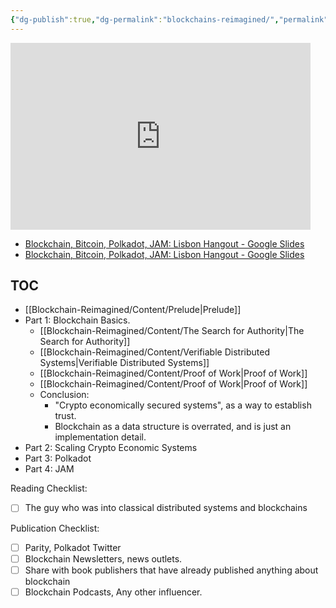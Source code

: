 ```yaml
---
{"dg-publish":true,"dg-permalink":"blockchains-reimagined/","permalink":"/blockchains-reimagined/","hide":true,"created":"2024-07-12T16:35:17.118+01:00","updated":"2024-09-08T18:04:51.156+01:00"}
---
```


<iframe src="https://docs.google.com/presentation/d/e/2PACX-1vQb_OXXMBQFHJTbUDDOm-UePQzf_oigtaX1kG8jlpuUXBuw-yrL3nutul3OJReByj3FW5RqAKw6QQdu/embed?start=false&loop=false&delayms=3000" frameborder="0" width="480" height="299" allowfullscreen="true" mozallowfullscreen="true" webkitallowfullscreen="true"></iframe>

- [Blockchain, Bitcoin, Polkadot, JAM: Lisbon Hangout - Google Slides](https://docs.google.com/presentation/d/1UPmnISt8OH8CzgxbY2q9kX34rYP8Me-0qkLoiSXPyAQ/edit?usp=sharing)
- [Blockchain, Bitcoin, Polkadot, JAM: Lisbon Hangout - Google Slides](https://docs.google.com/presentation/d/e/2PACX-1vQb_OXXMBQFHJTbUDDOm-UePQzf_oigtaX1kG8jlpuUXBuw-yrL3nutul3OJReByj3FW5RqAKw6QQdu/pub?start=false&loop=false&delayms=3000)

## TOC 
- [[Blockchain-Reimagined/Content/Prelude\|Prelude]]
- Part 1: Blockchain Basics. 
	- [[Blockchain-Reimagined/Content/The Search for Authority\|The Search for Authority]]
	- [[Blockchain-Reimagined/Content/Verifiable Distributed Systems\|Verifiable Distributed Systems]]
	- [[Blockchain-Reimagined/Content/Proof of Work\|Proof of Work]]
	- [[Blockchain-Reimagined/Content/Proof of Work\|Proof of Work]]
	- Conclusion: 
		- "Crypto economically secured systems", as a way to establish trust. 
		- Blockchain as a data structure is overrated, and is just an implementation detail. 
- Part 2: Scaling Crypto Economic Systems
- Part 3: Polkadot 
- Part 4: JAM 

Reading Checklist: 
- [ ] The guy who was into classical distributed systems and blockchains

Publication Checklist: 
- [ ] Parity, Polkadot Twitter
- [ ] Blockchain Newsletters, news outlets. 
- [ ] Share with book publishers that have already published anything about blockchain
- [ ] Blockchain Podcasts, Any other influencer. 